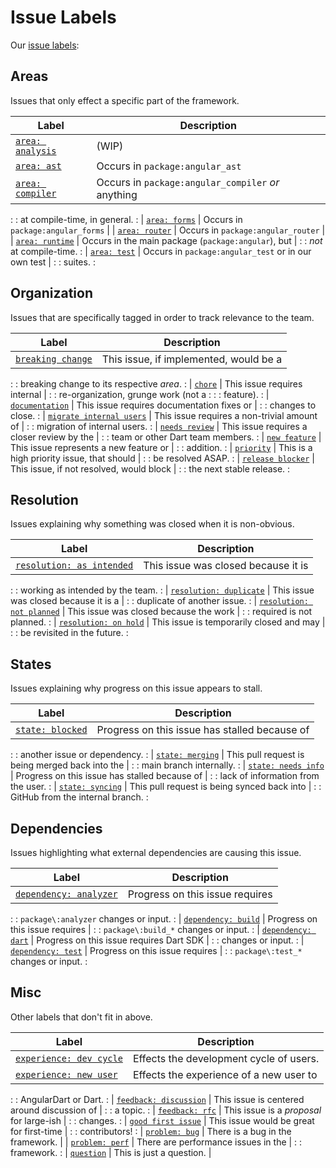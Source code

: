 # Issue Labels


<!-- NOTE: We do not use 80 characters here, it is unreasonable to format. -->

Our [issue labels](https://github.com/dart-lang/angular/labels):

## Areas

Issues that only effect a specific part of the framework.

| Label                  | Description                                         |
| ---------------------- | --------------------------------------------------- |
| [`area: analysis`][a1] | (WIP)                                               |
| [`area: ast`][a2]      | Occurs in `package:angular_ast`                     |
| [`area: compiler`][a3] | Occurs in `package:angular_compiler` _or_ anything  |
:                        : at compile-time, in general.                        :
| [`area: forms`][a4]    | Occurs in `package:angular_forms`                   |
| [`area: router`][a5]   | Occurs in `package:angular_router`                  |
| [`area: runtime`][a6]  | Occurs in the main package (`package:angular`), but |
:                        : _not_ at compile-time.                              :
| [`area: test`][a7]     | Occurs in `package:angular_test` or in our own test |
:                        : suites.                                             :

[a1]: https://github.com/dart-lang/angular/labels/area%3A%20analysis
[a2]: https://github.com/dart-lang/angular/labels/area%3A%20ast
[a3]: https://github.com/dart-lang/angular/labels/area%3A%20compiler
[a4]: https://github.com/dart-lang/angular/labels/area%3A%20forms
[a5]: https://github.com/dart-lang/angular/labels/area%3A%20router
[a6]: https://github.com/dart-lang/angular/labels/area%3A%20runtime
[a7]: https://github.com/dart-lang/angular/labels/area%3A%20test

## Organization

Issues that are specifically tagged in order to track relevance to the team.

| Label                          | Description                                 |
| ------------------------------ | ------------------------------------------- |
| [`breaking change`][o1]        | This issue, if implemented, would be a      |
:                                : breaking change to its respective _area_.   :
| [`chore`][o2]                  | This issue requires internal                |
:                                : re-organization, grunge work (not a         :
:                                : feature).                                   :
| [`documentation`][o3]          | This issue requires documentation fixes or  |
:                                : changes to close.                           :
| [`migrate internal users`][o4] | This issue requires a non-trivial amount of |
:                                : migration of internal users.                :
| [`needs review`][o5]           | This issue requires a closer review by the  |
:                                : team or other Dart team members.            :
| [`new feature`][o6]            | This issue represents a new feature or      |
:                                : addition.                                   :
| [`priority`][o7]               | This is a high priority issue, that should  |
:                                : be resolved ASAP.                           :
| [`release blocker`][o8]        | This issue, if not resolved, would block    |
:                                : the next stable release.                    :

[o1]: https://github.com/dart-lang/angular/labels/%E2%9B%91%20breaking%20change
[o2]: https://github.com/dart-lang/angular/labels/%E2%99%BB%EF%B8%8F%20%20%20chore
[o3]: https://github.com/dart-lang/angular/labels/%E2%9C%8F%20documentation
[o4]: https://github.com/dart-lang/angular/labels/%E2%98%95%20migrate%20internal%20users
[o5]: https://github.com/dart-lang/angular/labels/%E2%9C%8D%EF%B8%8F%20%20needs%20review
[o6]: https://github.com/dart-lang/angular/labels/%E2%9A%A1new%20feature
[o7]: https://github.com/dart-lang/angular/labels/%E2%9A%A0%20PRIORITY
[o8]: https://github.com/dart-lang/angular/labels/%E2%98%A0%EF%B8%8F%20%20release%20blocker

## Resolution

Issues explaining why something was closed when it is non-obvious.

| Label                           | Description                              |
| ------------------------------- | ---------------------------------------- |
| [`resolution: as intended`][r1] | This issue was closed because it is      |
:                                 : working as intended by the team.         :
| [`resolution: duplicate`][r2]   | This issue was closed because it is a    |
:                                 : duplicate of another issue.              :
| [`resolution: not planned`][r3] | This issue was closed because the work   |
:                                 : required is not planned.                 :
| [`resolution: on hold`][r4]     | This issue is temporarily closed and may |
:                                 : be revisited in the future.              :

[r1]: https://github.com/dart-lang/angular/labels/resolution%3A%20as%20intended
[r2]: https://github.com/dart-lang/angular/labels/resolution%3A%20duplicate
[r3]: https://github.com/dart-lang/angular/labels/resolution%3A%20not%20planned
[r4]: https://github.com/dart-lang/angular/labels/resolution%3A%20on%20hold

## States

Issues explaining why progress on this issue appears to stall.

| Label                     | Description                                     |
| ------------------------- | ----------------------------------------------- |
| [`state: blocked`][s1]    | Progress on this issue has stalled because of   |
:                           : another issue or dependency.                    :
| [`state: merging`][s2]    | This pull request is being merged back into the |
:                           : main branch internally.                         :
| [`state: needs info`][s3] | Progress on this issue has stalled because of   |
:                           : lack of information from the user.              :
| [`state: syncing`][s4]    | This pull request is being synced back into     |
:                           : GitHub from the internal branch.                :

[s1]: https://github.com/dart-lang/angular/labels/%E2%9B%94%20state%3A%20blocked
[s2]: https://github.com/dart-lang/angular/labels/%E2%A4%B5%20state%3A%20merging
[s3]: https://github.com/dart-lang/angular/labels/%E2%9B%B3%20state%3A%20needs%20info
[s4]: https://github.com/dart-lang/angular/labels/%E2%8C%9B%20state%3A%20syncing

## Dependencies

Issues highlighting what external dependencies are causing this issue.

| Label                        | Description                              |
| ---------------------------- | ---------------------------------------- |
| [`dependency: analyzer`][d1] | Progress on this issue requires          |
:                              : `package\:analyzer` changes or input.    :
| [`dependency: build`][d2]    | Progress on this issue requires          |
:                              : `package\:build_*` changes or input.     :
| [`dependency: dart`][d3]     | Progress on this issue requires Dart SDK |
:                              : changes or input.                        :
| [`dependency: test`][d4]     | Progress on this issue requires          |
:                              : `package\:test_*` changes or input.      :

[d1]: https://github.com/dart-lang/angular/labels/%E2%9C%89%20dependency%3A%20analyzer
[d2]: https://github.com/dart-lang/angular/labels/%E2%9C%89%20dependency%3A%20build
[d3]: https://github.com/dart-lang/angular/labels/%E2%9C%89%20dependency%3A%20dart
[d4]: https://github.com/dart-lang/angular/labels/%E2%9C%89%20dependency%3A%20test

## Misc

Other labels that don't fit in above.

| Label                         | Description                                 |
| ----------------------------- | ------------------------------------------- |
| [`experience: dev cycle`][m1] | Effects the development cycle of users.     |
| [`experience: new user`][m2]  | Effects the experience of a new user to     |
:                               : AngularDart or Dart.                        :
| [`feedback: discussion`][m3]  | This issue is centered around discussion of |
:                               : a topic.                                    :
| [`feedback: rfc`][m4]         | This issue is a _proposal_ for large-ish    |
:                               : changes.                                    :
| [`good first issue`][m5]      | This issue would be great for first-time    |
:                               : contributors!                               :
| [`problem: bug`][m6]          | There is a bug in the framework.            |
| [`problem: perf`][m7]         | There are performance issues in the         |
:                               : framework.                                  :
| [`question`][m8]              | This is just a question.                    |

[m1]: https://github.com/dart-lang/angular/labels/%E2%9B%88%20experience%3A%20dev%20cycle
[m2]: https://github.com/dart-lang/angular/labels/%E2%9B%88%20experience%3A%20new%20user
[m3]: https://github.com/dart-lang/angular/labels/%E2%9B%B9%20feedback%3A%20discussion
[m4]: https://github.com/dart-lang/angular/labels/%E2%9B%B9%20feedback%3A%20rfc
[m5]: https://github.com/dart-lang/angular/labels/good%20first%20issue
[m6]: https://github.com/dart-lang/angular/labels/%E2%98%84%20problem%3A%20bug
[m7]: https://github.com/dart-lang/angular/labels/%E2%9A%94%20problem%3A%20perf
[m8]: https://github.com/dart-lang/angular/labels/question
